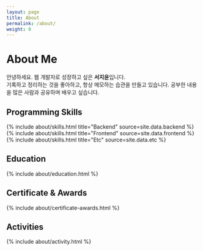```yaml
---
layout: page
title: About
permalink: /about/
weight: 0
---
```


# **About Me**
안녕하세요. 웹 개발자로 성장하고 싶은 <b>서지윤</b>입니다.<br>
기록하고 정리하는 것을 좋아하고, 항상 메모하는 습관을 만들고 있습니다. 공부한 내용을 많은 사람과 공유하며 배우고 싶습니다.

## **Programming Skills**
<div class="row">
{% include about/skills.html title="Backend" source=site.data.backend %}
{% include about/skills.html title="Frontend" source=site.data.frontend %}
{% include about/skills.html title="Etc" source=site.data.etc %}
</div>

## **Education**
<div class="row">
{% include about/education.html %}
</div>

## **Certificate & Awards**
<div class="row">
{% include about/certificate-awards.html %}
</div>

## **Activities**
<div class="row">
{% include about/activity.html %}
</div>